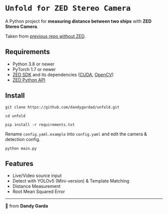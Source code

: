 # ``Unfold for ZED Stereo Camera``
A Python project for **measuring distance between two ships** with **ZED Stereo Camera**.

Taken from [previous repo without ZED](https://github.com/dandygardad/unfold).

## Requirements
- Python 3.8 or newer
- PyTorch 1.7 or newer
- [ZED SDK](https://www.stereolabs.com/developers/) and its dependencies ([CUDA](https://developer.nvidia.com/cuda-downloads), [OpenCV](https://github.com/opencv/opencv/releases))
- [ZED Python API](https://github.com/stereolabs/zed-python-api)

## Install
```
git clone https://github.com/dandygardad/unfold.git

cd unfold

pip install -r requirements.txt
```

Rename `config.yaml.example` into `config.yaml` and edit the camera & detection config.

```
python main.py
```

## Features
- Live/Video source input
- Detect with YOLOv5 (Mini-version) & Template Matching
- Distance Measurement
- Root Mean Squared Error

---

🌸 from **Dandy Garda**
